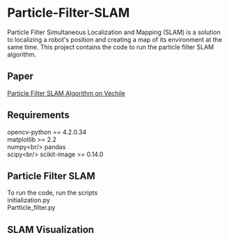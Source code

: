 # Particle-Filter-SLAM
Particle Filter Simultaneous Localization and Mapping (SLAM) is a solution to localizing a robot's position and creating a map of its environment at the same time. This project contains the code to run the particle filter SLAM algorithm.

## Paper
[Particle Filter SLAM Algorithm on Vechile](https://github.com/stevengnow/Particle-Filter-SLAM/files/6078512/ECE276A_Project_2.pdf)
## Requirements
opencv-python == 4.2.0.34<br/>
matplotlib >= 2.2<br/>
numpy\<br/>
pandas<br/>
scipy\<br/>
scikit-image >= 0.14.0<br/>

## Particle Filter SLAM
To run the code, run the scripts<br/>
initialization.py<br/>
Partticle_filter.py<br/>

## SLAM Visualization


